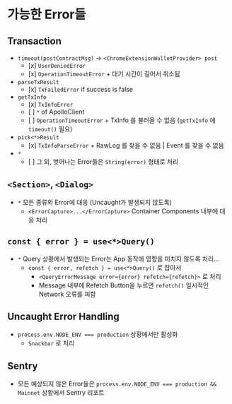 # 가능한 Error들

## Transaction

- `timeout(postContractMsg)` -> `<ChromeExtensionWalletProvider> post`
  - \[x] `UserDeniedError`
  - \[x] `OperationTimeoutError` + 대기 시간이 길어서 취소됨
- `parseTxResult`
  - \[x] `TxFailedError` if success is false
- `getTxInfo`
  - \[x] `TxInfoError`
  - \[ ] `*` of ApolloClient
  - \[ ] `OperationTimeoutError` + TxInfo 를 불러올 수 없음 (`getTxInfo` 에 `timeout()` 필요)
- `pick<*>Result`
  - \[x] `TxInfoParseError` + RawLog 를 찾을 수 없음 | Event 를 찾을 수 없음
- `*`
  - \[ ] 그 외, 벗어나는 Error들은 `String(error)` 형태로 처리

## `<Section>`, `<Dialog>`

- `*` 모든 종류의 Error에 대응 (Uncaught가 발생되지 않도록)
  - `<ErrorCapture>...</ErrorCapture>` Container Components 내부에 대응 처리

## `const { error } = use<*>Query()`

- `*` Query 상황에서 발생되는 Error는 App 동작에 영향을 미치지 않도록 처리...
  - `const { error, refetch } = use<*>Query()` 로 잡아서
    - `<QueryErrorMessage error={error} refetch={refetch}>` 로 처리
    - Message 내부에 Refetch Button을 누르면 `refetch()` 일시적인 Network 오류를 피함

## Uncaught Error Handling

- `process.env.NODE_ENV === production` 상황에서만 활성화
  - `Snackbar` 로 처리

## Sentry

- 모든 예상되지 않은 Error들은 `process.env.NODE_ENV === production && Mainnet` 상황에서 Sentry 리포트
